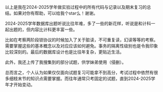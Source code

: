 以上是我在2024-2025学年做实验过程中的所有代码与记录以及期末复习的总结。如果对你有帮助，可以给我个star么！谢谢。

2024-2025学年数据库出题听说比往年难，多了一些的新花样，听说是和计科一起出题的，但内容比计科更丰富一些。

比如在考察两阶段锁协议的时候加入了关于脏读，不可重复读，幻读等等的考察。需要掌握这些的基本概念以及对应应该如何避免。事务的隔离性级别也是令我印象比较深刻的。最后的数据库设计也是比往年复杂，更贴近生活。

此外，我还上传了我搜集到的部分试题，供学妹弟使用（侵删）。

总而言之，个人认为如果仅仅面向试题复习可能拿不到高分，考试过程中依然有很多细枝末节的知识点需要掌握。而往年通常只考固定的试题，直到2024-2025学年才开始变动。
